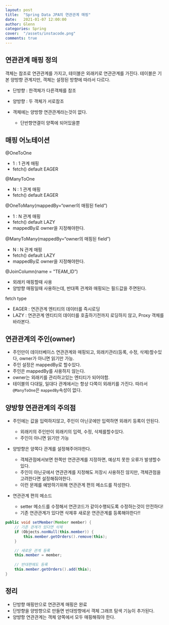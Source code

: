 ```yaml
---
layout: post
title:  "Spring Data JPA의 연관관계 매핑"
date:   2021-01-07 12:00:00
author: Glenn
categories: Spring
cover:  "/assets/instacode.png"
comments: true
---
```


## 연관관계 매핑 정의

객체는 참조로 연관관계를 가지고, 테이블은 외래키로 연관관계를 가진다.
테이블은 기본 양방향 관계지만, 객체는 설정된 방향에 따라서 다르다.
- 단방향 : 한객체가 다른객체를 참조
- 양방향 : 두 객체가 서로참조

- 객체에는 양방향 연관관계라는것이 없다.
	- 단반향연결이 양쪽에 되어있을뿐

## 매핑 어노테이션

@OneToOne
- 1 : 1 관계 매핑
- fetch() default EAGER

@ManyToOne
- N : 1 관계 매핑
- fetch() default EAGER

@OneToMany(mappedBy=“owner의 매핑된 field”)
- 1 : N 관계 매핑
- fetch() default LAZY
- mappedBy로 owner을 지정해야한다.

@ManyToMany(mappedBy=“owner의 매핑된 field”)
- N : N 관계 매핑
- fetch() default LAZY
- mappedBy로 owner을 지정해야한다.

@JoinColumn(name = "TEAM_ID”)
- 외래키 매핑할때 사용
- 양방향 매핑일때 사용하는데, 반대쪽 관계와 매핑되는 필드값을 주면된다.

fetch type
- EAGER : 연관관계 엔티티의 데이터를 즉시로딩
- LAZY : 연관관계 엔티티의 데이터를 호출하기전까지 로딩하지 않고, Proxy 객체를 바라본다.

## 연관관계의 주인(owner)

- 주인만이 데이터베이스 연관관계와 매핑되고, 외래키관리(등록, 수정, 삭제)할수있다, owner가 아니면 읽기만 가능.
- 주인 설정은 mappedBy로 할수있다.
- 주인은 mappedBy를 사용하지 않는다.
- owner는 외래키를 관리하고있는 엔티티가 되어야함.
- 테이블의 다대일, 일대다 관계에서는 항상 다쪽이 외래키를 가진다. 따라서 `@ManyToOne`은 `mappedBy`속성이 없다.

## 양방향 연관관계의 주의점

- 주인에는 값을 입력하지않고, 주인이 아닌곳에만 입력하면 외래키 등록이 안된다.
    - 외래키의 주인만이 외래키의 입력, 수정, 삭제를할수있다.
    - 주인이 아니면 읽기만 가능
	
- 양방향은 양쪽다 관계를 설정해주어야한다. 
    - 객체관점에서보면 한쪽만 연관관계를 지정하면, 예상치 못한 오류가 발생할수있다.
    - 주인이 아닌곳에서 연관관계를 지정해도 저장시 사용하진 않지만, 객체관점을 고려한다면 설정해줘야한다.
    - 이런 문제를 예방하기위해 연관관계 편의 메소드를 작성한다.

- 연관관계 편의 메소드
    - setter 메소드를 수정해서 연관코드가 같이수행되도록 수정하는것이 안전하다!
    - 기존 연관관계가 있다면 삭제후 새로운 연관관계를 등록해야한다!!

```java
public void setMember(Member member) {
    // 기존 관계가 있다면 삭제
    if (Objects.nonNull(this.member)) {
        this.member.getOrders().remove(this);
    }

    // 새로운 관계 등록
    this.member = member;
    
    // 반대편에도 등록
    this.member.getOrders().add(this);
}
```

## 정리
- 단방향 매핑만으로 연관관계 매핑은 완료
- 단방향을 양방향으로 만들면 반대방향에서 객체 그래프 탐색 기능이 추가된다.
- 양뱡항 연관관계는 객체 양쪽에서 모두 매핑해줘야 한다.
